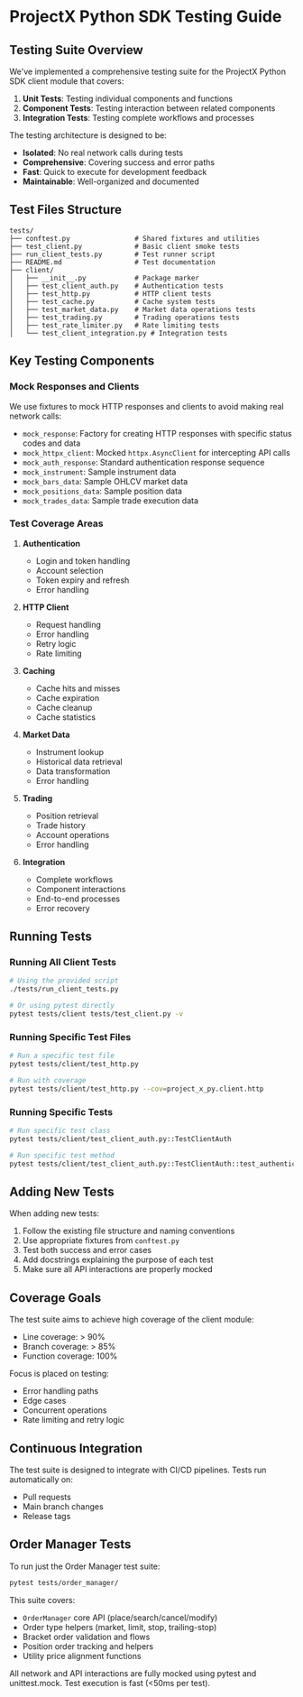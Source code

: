 # ProjectX Python SDK Testing Guide

## Testing Suite Overview

We've implemented a comprehensive testing suite for the ProjectX Python SDK client module that covers:

1. **Unit Tests**: Testing individual components and functions
2. **Component Tests**: Testing interaction between related components
3. **Integration Tests**: Testing complete workflows and processes

The testing architecture is designed to be:
- **Isolated**: No real network calls during tests
- **Comprehensive**: Covering success and error paths
- **Fast**: Quick to execute for development feedback
- **Maintainable**: Well-organized and documented

## Test Files Structure

```
tests/
├── conftest.py                # Shared fixtures and utilities
├── test_client.py             # Basic client smoke tests
├── run_client_tests.py        # Test runner script
├── README.md                  # Test documentation
├── client/
│   ├── __init__.py            # Package marker
│   ├── test_client_auth.py    # Authentication tests
│   ├── test_http.py           # HTTP client tests
│   ├── test_cache.py          # Cache system tests
│   ├── test_market_data.py    # Market data operations tests
│   ├── test_trading.py        # Trading operations tests
│   ├── test_rate_limiter.py   # Rate limiting tests
│   └── test_client_integration.py # Integration tests
```

## Key Testing Components

### Mock Responses and Clients

We use fixtures to mock HTTP responses and clients to avoid making real network calls:

- `mock_response`: Factory for creating HTTP responses with specific status codes and data
- `mock_httpx_client`: Mocked `httpx.AsyncClient` for intercepting API calls
- `mock_auth_response`: Standard authentication response sequence
- `mock_instrument`: Sample instrument data
- `mock_bars_data`: Sample OHLCV market data
- `mock_positions_data`: Sample position data
- `mock_trades_data`: Sample trade execution data

### Test Coverage Areas

1. **Authentication**
   - Login and token handling
   - Account selection
   - Token expiry and refresh
   - Error handling

2. **HTTP Client**
   - Request handling
   - Error handling
   - Retry logic
   - Rate limiting

3. **Caching**
   - Cache hits and misses
   - Cache expiration
   - Cache cleanup
   - Cache statistics

4. **Market Data**
   - Instrument lookup
   - Historical data retrieval
   - Data transformation
   - Error handling

5. **Trading**
   - Position retrieval
   - Trade history
   - Account operations
   - Error handling

6. **Integration**
   - Complete workflows
   - Component interactions
   - End-to-end processes
   - Error recovery

## Running Tests

### Running All Client Tests

```bash
# Using the provided script
./tests/run_client_tests.py

# Or using pytest directly
pytest tests/client tests/test_client.py -v
```

### Running Specific Test Files

```bash
# Run a specific test file
pytest tests/client/test_http.py

# Run with coverage
pytest tests/client/test_http.py --cov=project_x_py.client.http
```

### Running Specific Tests

```bash
# Run specific test class
pytest tests/client/test_client_auth.py::TestClientAuth

# Run specific test method
pytest tests/client/test_client_auth.py::TestClientAuth::test_authenticate_success
```

## Adding New Tests

When adding new tests:

1. Follow the existing file structure and naming conventions
2. Use appropriate fixtures from `conftest.py`
3. Test both success and error cases
4. Add docstrings explaining the purpose of each test
5. Make sure all API interactions are properly mocked

## Coverage Goals

The test suite aims to achieve high coverage of the client module:

- Line coverage: > 90%
- Branch coverage: > 85%
- Function coverage: 100%

Focus is placed on testing:
- Error handling paths
- Edge cases
- Concurrent operations
- Rate limiting and retry logic

## Continuous Integration

The test suite is designed to integrate with CI/CD pipelines. Tests run automatically on:
- Pull requests
- Main branch changes
- Release tags

## Order Manager Tests

To run just the Order Manager test suite:

```bash
pytest tests/order_manager/
```

This suite covers:
- `OrderManager` core API (place/search/cancel/modify)
- Order type helpers (market, limit, stop, trailing-stop)
- Bracket order validation and flows
- Position order tracking and helpers
- Utility price alignment functions

All network and API interactions are fully mocked using pytest and unittest.mock. Test execution is fast (<50ms per test).
